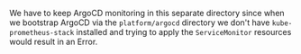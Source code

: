 We have to keep ArgoCD monitoring in this separate directory since when we bootstrap ArgoCD via the `platform/argocd` directory we don't have `kube-prometheus-stack` installed and trying to apply the `ServiceMonitor` resources would result in an Error.